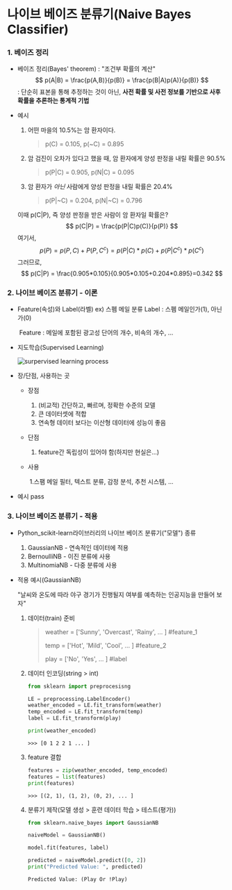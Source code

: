 # 나이브 베이즈 분류기(Naive Bayes  Classifier)

### 1. 베이즈 정리

- 베이즈 정리(Bayes' theorem)
  : "조건부 확률의 계산"
  $$
  p(A|B) = \frac{p(A,B)}{p(B)} = \frac{p(B|A)p(A)}{p(B)}
  $$
  : 단순히 표본을 통해 추정하는 것이 아닌, **사전 확률 및 사전 정보를 기반으로 사후 확률을 추론하는 통계적 기법**

- 예시

  1. 어떤 마을의 10.5%는 암 환자이다. 

     > p(C) = 0.105, p(~C) = 0.895

  2. 암 검진이 오차가 있다고 했을 때, 암 환자에게 양성 판정을 내릴 확률은 90.5% 

     > p(P|C) = 0.905, p(N|C) = 0.095

  3. 암 환자가 _아닌_ 사람에게 양성 판정을 내릴 확률은 20.4%

     > p(P|~C) = 0.204, p(N|~C) = 0.796

  이때 p(C|P), 즉 양성 판정을 받은 사람이 암 환자일 확률은?
  $$
  p(C|P) = \frac{p(P|C)p(C)}{p(P)}
  $$
  여기서, 
  $$
  p(P) = p(P,C) + P(P,C^c) = p(P|C)*p(C) + p(P|C^c)*p(C^c)
  $$
  그러므로,
  $$
  p(C|P) = \frac{0.905*0.105}{0.905*0.105+0.204*0.895}=0.342
  $$

### 2. 나이브 베이즈 분류기 - 이론

- Feature(속성)와 Label(라벨)
  ex) 스펨 메일 분류
  	Label : 스펨 메일인가(1), 아닌가(0)

  ​	Feature : 메일에 포함된 광고성 단어의 개수, 비속의 개수, ...

- 지도학습(Supervised Learning)

  ![surpervised learning process](https://miro.medium.com/max/1400/1*SS51laVNAHEXIcJDyHk3iw.png)

- 장/단점, 사용하는 곳

  - 장점

    1. (비교적) 간단하고, 빠르며, 정확한 수준의 모델
    2. 큰 데이터셋에 적합
    3. 연속형 데이터 보다는 이산형 데이터에 성능이 좋음

  - 단점

    1. feature간 독립성이 있어야 함(하지만 현실은...)

  - 사용

    ​	1.스팸 메일 필터, 텍스트 분류, 감정 분석, 추천 시스템, ...

- 예시
  pass

### 3. 나이브 베이즈 분류기 - 적용

- Python_scikit-learn라이브러리의 나이브 베이즈 분류기("모델") 종류

  1. GaussianNB - 연속적인 데이터에 적용
  2. BernoulliNB - 이진 분류에 사용
  3. MultinomiaNB - 다중 분류에 사용

- 적용 예시(GaussianNB)

  "날씨와 온도에 따라 야구 경기가 진행될지 여부를 예측하는 인공지능을 만들어 보자"

  1. 데이터(train) 준비

     > weather = ['Sunny', 'Overcast', 'Rainy', ... ] #feature_1
     >
     > temp = ['Hot', 'Mild', 'Cool', ... ] #feature_2
     >
     > play = ['No', 'Yes', ... ] #label

  2. 데이터 인코딩(string > int)

     ```python
     from sklearn import preprocesisng
     
     LE = preprocessing.LabelEncoder()
     weather_encoded = LE.fit_transform(weather)
     temp_encoded = LE.fit_transform(temp)
     label = LE.fit_transform(play)
     
     print(weather_encoded)
     ```

      ```
     >>> [0 1 2 2 1 ... ]
      ```

  3. feature 결합

     ```python
     features = zip(weather_encoded, temp_encoded)
     features = list(features)
     print(features)
     ```

     ```
     >>> [(2, 1), (1, 2), (0, 2), ... ]
     ```

  4. 분류기 제작(모델 생성 > 훈련 데이터 학습 > 테스트(평가))

     ```python
     from sklearn.naive_bayes import GaussianNB
     
     naiveModel = GaussianNB()
     
     model.fit(features, label)
     
     predicted = naiveModel.predict([0, 2])
     print("Predicted Value: ", predicted)
     ```

     ```
     Predicted Value: (Play Or !Play)
     ```

     